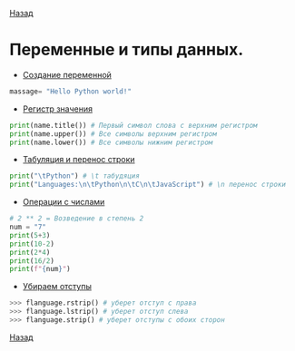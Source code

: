 [Назад](../Python.md)
# Переменные и типы данных.
* [Создание переменной](./1_Hello.py) 
```Python
massage= "Hello Python world!"
```
* [Регистр значения](./3_title_upper_lower.py) 
```Python
print(name.title()) # Первый символ слова с верхним регистром
print(name.upper()) # Все символы верхним регистром
print(name.lower()) # Все символы нижним регистром
```
* [Табуляция и перенос строки](./4_tab_space.py) 
```Python
print("\tPython") # \t табудяция
print("Languages:\n\tPython\n\tC\n\tJavaScript") # \n перенос строки 
```
* [Операции с числами](./5_numbers.py) 
```Python
# 2 ** 2 = Возведение в степень 2
num = "7"
print(5+3)
print(10-2)
print(2*4)
print(16/2)
print(f"{num}")
```
* [Убираем отступы](./6_omissions_.py) 
```Python
>>> flanguage.rstrip() # уберет отступ с права
>>> flanguage.lstrip() # уберет отступ слева
>>> flanguage.strip() # уберет отступы с обоих сторон
```

[Назад](../Python.md)